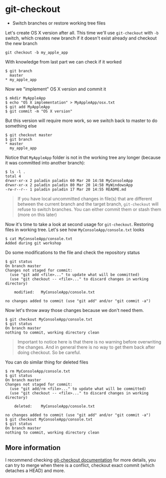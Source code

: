 git-checkout
============

* Switch branches or restore working tree files

Let's create OS X version after all. This time we'll use `git-checkout`
with `-b` switch, which creates new branch if it doesn't exist already
and checkout the new branch

	git checkout -b my_apple_app

With knowledge from last part we can check if it worked

	$ git branch
	  master
	* my_apple_app

Now we "implement" OS X version and commit it

	$ mkdir MyAppleApp
	$ echo "OS X implementation" > MyAppleApp/osx.txt
	$ git add MyAppleApp
	$ git commit -m "OS X version"

But this version will require more work, so we switch back to master
to do something else

    $ git checkout master
    $ git branch
	* master
	  my_apple_app

Notice that `MyAppleApp` folder is not in the working tree any longer
(because it was committed into another branch):

	$ ls -l .
	total 4
	drwxr-xr-x 2 paladin paladin 60 Mar 20 14:58 MyConsoleApp
	drwxr-xr-x 2 paladin paladin 80 Mar 20 14:58 MyWindowsApp
	-rw-r--r-- 1 paladin paladin 17 Mar 20 14:55 README.md

> If you have local uncommitted changes in file(s) that are different between
> the current branch and the target branch, `git-checkout` will refuse to switch
> branches. You can either commit them or stash them (more on this later)

Now it's time to take a look at second usage for `git-checkout`. Restoring files in working tree. Let's see how `MyConsoleApp/console.txt` looks

	$ cat MyConsoleApp/console.txt 
	Added during git workshop

Do some modifications to the file and check the repository status

	$ git status
	On branch master
	Changes not staged for commit:
	  (use "git add <file>..." to update what will be committed)
	  (use "git checkout -- <file>..." to discard changes in working directory)

		modified:   MyConsoleApp/console.txt

	no changes added to commit (use "git add" and/or "git commit -a")

Now let's throw away those changes because we don't need them.

    $ git checkout MyConsoleApp/console.txt
	$ git status
	On branch master
	nothing to commit, working directory clean

> Important to notice here is that there is no warning before overwriting the changes.
> And in general there is no way to get them back after doing checkout. So be careful.

You can do similar thing for deleted files

	$ rm MyConsoleApp/console.txt
	$ git status
	On branch master
	Changes not staged for commit:
	  (use "git add/rm <file>..." to update what will be committed)
	  (use "git checkout -- <file>..." to discard changes in working directory)

		deleted:    MyConsoleApp/console.txt

	no changes added to commit (use "git add" and/or "git commit -a")
	$ git checkout MyConsoleApp/console.txt
	$ git status
	On branch master
	nothing to commit, working directory clean

More information
----------------

I recommend checking [git-checkout documentation](https://git-scm.com/docs/git-checkout) for more details,
you can try to merge when there is a conflict, checkout exact commit (which detaches a HEAD) and more.
